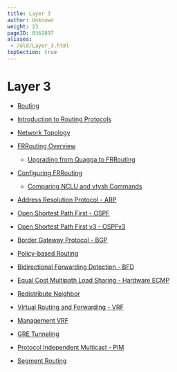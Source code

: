 ```yaml
---
title: Layer 3
author: Unknown
weight: 23
pageID: 8362897
aliases:
 - /old/Layer_3.html
topSection: true
---
```

# Layer 3

  - [Routing](/old/Routing.html)

  - [Introduction to Routing
    Protocols](/old/Introduction_to_Routing_Protocols.html)

  - [Network Topology](/old/Network_Topology.html)

  - [FRRouting Overview](/old/FRRouting_Overview.html)

      - [Upgrading from Quagga to
        FRRouting](/old/Upgrading_from_Quagga_to_FRRouting.html)

  - [Configuring FRRouting](/old/Configuring_FRRouting.html)

      - [Comparing NCLU and vtysh
        Commands](/old/Comparing_NCLU_and_vtysh_Commands.html)

  - [Address Resolution Protocol -
    ARP](/old/Address_Resolution_Protocol_-_ARP.html)

  - [Open Shortest Path First -
    OSPF](/old/Open_Shortest_Path_First_-_OSPF.html)

  - [Open Shortest Path First v3 -
    OSPFv3](/old/Open_Shortest_Path_First_v3_-_OSPFv3.html)

  - [Border Gateway Protocol -
    BGP](/old/Border_Gateway_Protocol_-_BGP.html)

  - [Policy-based Routing](/old/Policy-based_Routing.html)

  - [Bidirectional Forwarding Detection -
    BFD](/old/Bidirectional_Forwarding_Detection_-_BFD.html)

  - [Equal Cost Multipath Load Sharing - Hardware
    ECMP](/old/Equal_Cost_Multipath_Load_Sharing_-_Hardware_ECMP.html)

  - [Redistribute Neighbor](/old/Redistribute_Neighbor.html)

  - [Virtual Routing and Forwarding -
    VRF](/old/Virtual_Routing_and_Forwarding_-_VRF.html)

  - [Management VRF](/old/Management_VRF.html)

  - [GRE Tunneling](/old/GRE_Tunneling.html)

  - [Protocol Independent Multicast -
    PIM](/old/Protocol_Independent_Multicast_-_PIM.html)

  - [Segment Routing](/old/Segment_Routing.html)
